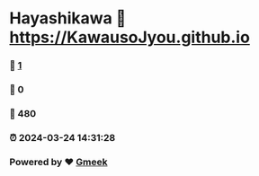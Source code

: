 # Hayashikawa :link: https://KawausoJyou.github.io 
### :page_facing_up: [1](https://KawausoJyou.github.io/tag.html) 
### :speech_balloon: 0 
### :hibiscus: 480 
### :alarm_clock: 2024-03-24 14:31:28 
### Powered by :heart: [Gmeek](https://github.com/Meekdai/Gmeek)
